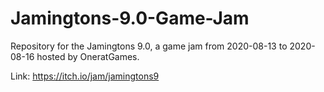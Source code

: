 # Jamingtons-9.0-Game-Jam
 Repository for the Jamingtons 9.0, a game jam from 2020-08-13 to 2020-08-16 hosted by OneratGames.
 
 Link: https://itch.io/jam/jamingtons9
